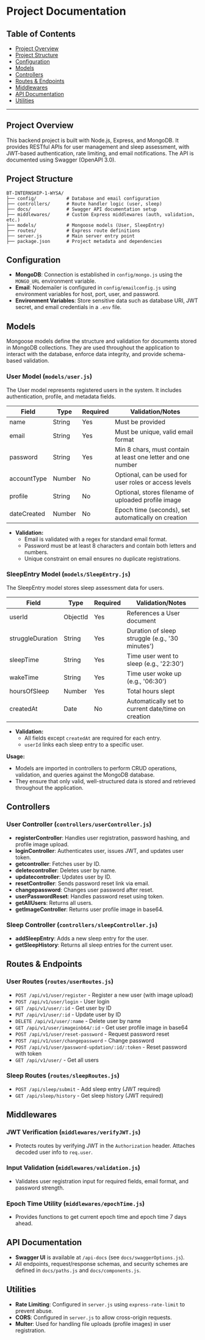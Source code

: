# Project Documentation

## Table of Contents
- [Project Overview](#project-overview)
- [Project Structure](#project-structure)
- [Configuration](#configuration)
- [Models](#models)
- [Controllers](#controllers)
- [Routes & Endpoints](#routes--endpoints)
- [Middlewares](#middlewares)
- [API Documentation](#api-documentation)
- [Utilities](#utilities)

---

## Project Overview
This backend project is built with Node.js, Express, and MongoDB. It provides RESTful APIs for user management and sleep assessment, with JWT-based authentication, rate limiting, and email notifications. The API is documented using Swagger (OpenAPI 3.0).

## Project Structure
```
BT-INTERNSHIP-1-WYSA/
├── config/           # Database and email configuration
├── controllers/      # Route handler logic (user, sleep)
├── docs/             # Swagger API documentation setup
├── middlewares/      # Custom Express middlewares (auth, validation, etc.)
├── models/           # Mongoose models (User, SleepEntry)
├── routes/           # Express route definitions
├── server.js         # Main server entry point
├── package.json      # Project metadata and dependencies
```

## Configuration
- **MongoDB**: Connection is established in `config/mongo.js` using the `MONGO_URL` environment variable.
- **Email**: Nodemailer is configured in `config/emailconfig.js` using environment variables for host, port, user, and password.
- **Environment Variables**: Store sensitive data such as database URI, JWT secret, and email credentials in a `.env` file.

## Models

Mongoose models define the structure and validation for documents stored in MongoDB collections. They are used throughout the application to interact with the database, enforce data integrity, and provide schema-based validation.

### User Model (`models/user.js`)
The User model represents registered users in the system. It includes authentication, profile, and metadata fields.

| Field         | Type    | Required | Validation/Notes                                                                 |
|--------------|---------|----------|---------------------------------------------------------------------------------|
| name         | String  | Yes      | Must be provided                                                                |
| email        | String  | Yes      | Must be unique, valid email format                                              |
| password     | String  | Yes      | Min 8 chars, must contain at least one letter and one number                    |
| accountType  | Number  | No       | Optional, can be used for user roles or access levels                           |
| profile      | String  | No       | Optional, stores filename of uploaded profile image                             |
| dateCreated  | Number  | No       | Epoch time (seconds), set automatically on creation                             |

- **Validation:**
  - Email is validated with a regex for standard email format.
  - Password must be at least 8 characters and contain both letters and numbers.
  - Unique constraint on email ensures no duplicate registrations.

### SleepEntry Model (`models/SleepEntry.js`)
The SleepEntry model stores sleep assessment data for users.

| Field            | Type      | Required | Validation/Notes                                      |
|------------------|-----------|----------|------------------------------------------------------|
| userId           | ObjectId  | Yes      | References a User document                            |
| struggleDuration | String    | Yes      | Duration of sleep struggle (e.g., '30 minutes')       |
| sleepTime        | String    | Yes      | Time user went to sleep (e.g., '22:30')               |
| wakeTime         | String    | Yes      | Time user woke up (e.g., '06:30')                     |
| hoursOfSleep     | Number    | Yes      | Total hours slept                                     |
| createdAt        | Date      | No       | Automatically set to current date/time on creation    |

- **Validation:**
  - All fields except `createdAt` are required for each entry.
  - `userId` links each sleep entry to a specific user.

**Usage:**
- Models are imported in controllers to perform CRUD operations, validation, and queries against the MongoDB database.
- They ensure that only valid, well-structured data is stored and retrieved throughout the application.

## Controllers
### User Controller (`controllers/userController.js`)
- **registerController**: Handles user registration, password hashing, and profile image upload.
- **loginController**: Authenticates user, issues JWT, and updates user token.
- **getcontroller**: Fetches user by ID.
- **deletecontroller**: Deletes user by name.
- **updatecontroller**: Updates user by ID.
- **resetController**: Sends password reset link via email.
- **changepassword**: Changes user password after reset.
- **userPasswordReset**: Handles password reset using token.
- **getAllUsers**: Returns all users.
- **getImageController**: Returns user profile image in base64.

### Sleep Controller (`controllers/sleepController.js`)
- **addSleepEntry**: Adds a new sleep entry for the user.
- **getSleepHistory**: Returns all sleep entries for the current user.


## Routes & Endpoints
### User Routes (`routes/userRoutes.js`)
- `POST /api/v1/user/register` - Register a new user (with image upload)
- `POST /api/v1/user/login` - User login
- `GET /api/v1/user/:id` - Get user by ID
- `PUT /api/v1/user/:id` - Update user by ID
- `DELETE /api/v1/user/:name` - Delete user by name
- `GET /api/v1/user/imageinb64/:id` - Get user profile image in base64
- `POST /api/v1/user/reset-password` - Request password reset
- `POST /api/v1/user/changepassword` - Change password
- `POST /api/v1/user/password-updation/:id/:token` - Reset password with token
- `GET /api/v1/user/` - Get all users

### Sleep Routes (`routes/sleepRoutes.js`)
- `POST /api/sleep/submit` - Add sleep entry (JWT required)
- `GET /api/sleep/history` - Get sleep history (JWT required)


## Middlewares
### JWT Verification (`middlewares/verifyJWT.js`)
- Protects routes by verifying JWT in the `Authorization` header. Attaches decoded user info to `req.user`.

### Input Validation (`middlewares/validation.js`)
- Validates user registration input for required fields, email format, and password strength.

### Epoch Time Utility (`middlewares/epochTime.js`)
- Provides functions to get current epoch time and epoch time 7 days ahead.

## API Documentation
- **Swagger UI** is available at `/api-docs` (see `docs/swaggerOptions.js`).
- All endpoints, request/response schemas, and security schemes are defined in `docs/paths.js` and `docs/components.js`.

## Utilities
- **Rate Limiting**: Configured in `server.js` using `express-rate-limit` to prevent abuse.
- **CORS**: Configured in `server.js` to allow cross-origin requests.
- **Multer**: Used for handling file uploads (profile images) in user registration.


